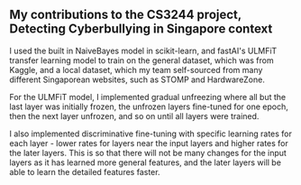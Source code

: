 ## My contributions to the CS3244 project, Detecting Cyberbullying in Singapore context

I used the built in NaiveBayes model in scikit-learn, and fastAI's ULMFiT transfer learning model to train on the general dataset, 
which was from Kaggle, and a local dataset, which my team self-sourced from 
many different Singaporean websites, such as STOMP and HardwareZone. 

For the ULMFiT model, I implemented gradual unfreezing where all but the last layer was initially frozen, the unfrozen layers fine-tuned for one epoch, then the next layer unfrozen, and so on until all layers were trained.

I also implemented discriminative fine-tuning with specific learning rates for each layer - lower rates for layers near the input layers and higher rates for the later layers. This is so that there will not be many changes for the input layers as it has learned more general features, and the later layers will be able to learn the detailed features faster.
